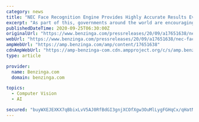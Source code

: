```yaml
---
category: news
title: "NEC Face Recognition Engine Provides Highly Accurate Results Even When Face Masks are Worn"
excerpt: "As part of this, governments around the world are encouraging the use of face masks as a basic measure to combat infections under the \"New Normal.\" In conjunction with this, there is a need for face recognition technologies to adapt,"
publishedDateTime: 2020-09-25T06:30:00Z
originalUrl: "https://www.benzinga.com/pressreleases/20/09/a17651638/nec-face-recognition-engine-provides-highly-accurate-results-even-when-face-masks-are-worn"
webUrl: "https://www.benzinga.com/pressreleases/20/09/a17651638/nec-face-recognition-engine-provides-highly-accurate-results-even-when-face-masks-are-worn"
ampWebUrl: "https://amp.benzinga.com/amp/content/17651638"
cdnAmpWebUrl: "https://amp-benzinga-com.cdn.ampproject.org/c/s/amp.benzinga.com/amp/content/17651638"
type: article

provider:
  name: Benzinga.com
  domain: benzinga.com

topics:
  - Computer Vision
  - AI

secured: "buyWXEJEXKX7qBbixLvV5AJ0RfBdGI3gnjXCOfXgw3OuMlLygFGHqCx/qHatMbE9+HtEIG11wnDMLgeSao2KnZcXAidC5dnyFmR1p9lljy8jkYCVtz2uP8hBs+hvJ5oHU+eHeuetuTe2pwyIl9lnkGL++NjjBsowMDU6Ule8me0rkzI2YszL+B1gunTptKsIBXsTBtKFJE0IWvbdf8mlfUsw3pOifzG6oOmek5wTHXZGk8bsVqJeN34h9DnIzHvvf1x4QaGwn0DMzs+GfOJ0ojy/7VJ2X/IhgpjMxODKGVXFCk+5rG48vnB29lBUDuqxmjqG4FVSuN4SrgNFzvBhWHZdvDFEP6ed513vnLFiO+I=;34pSPt4x8nSHrWmuWAhH8g=="
---
```


